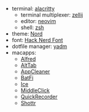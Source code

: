 - terminal: [alacritty](https://alacritty.org/)
  - terminal multiplexer: [zellij](https://zellij.dev/)
  - editor: [neovim](https://github.com/neovim/neovim)
  - shell: [zsh](https://www.zsh.org/)
- theme: [Nord](https://github.com/gbprod/nord.nvim)
- font: [Hack Nerd Font](https://www.nerdfonts.com/)
- dotfile manager: [yadm](https://yadm.io/docs/overview)
- macapps:
  - [Alfred](https://www.alfredapp.com/)
  - [AltTab](https://alt-tab-macos.netlify.app/)
  - [AppCleaner](https://freemacsoft.net/appcleaner/)
  - [BatFi](https://github.com/rurza/BatFi)
  - [Ice](https://github.com/jordanbaird/Ice)
  - [MiddleClick](https://github.com/artginzburg/MiddleClick-Sonoma)
  - [QuickRecorder](https://github.com/lihaoyun6/QuickRecorder)
  - [Shottr](https://shottr.cc/)
